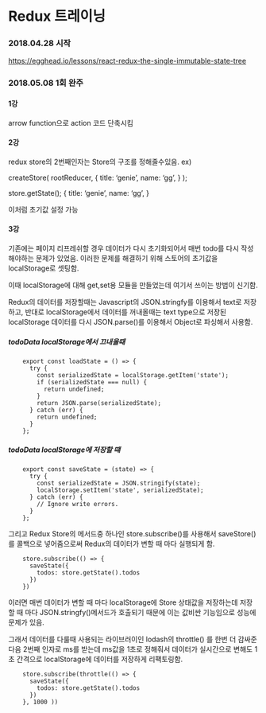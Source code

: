 # Redux 트레이닝

### 2018.04.28 시작
https://egghead.io/lessons/react-redux-the-single-immutable-state-tree

### 2018.05.08 1회 완주


#### 1강
arrow function으로 action 코드 단축시킴

#### 2강
redux store의 2번째인자는 Store의 구조를 정해줄수있음.
ex)

createStore(
    rootReducer,
    {
        title: ‘genie’,
        name: ‘gg’,
    }
);

store.getState();
{
        title: ‘genie’,
        name: ‘gg’,
}


이처럼 초기값 설정 가능

#### 3강
기존에는 페이지 리프레쉬할 경우 데이터가 다시 초기화되어서 매번 todo를 다시 작성해야하는 문제가 있었음.
이러한 문제를 해결하기 위해 스토어의 초기값을 localStorage로 셋팅함.

이때 localStorage에 대해 get,set용 모듈을 만들었는데 여기서 쓰이는 방법이 신기함.

Redux의 데이터를 저장할때는 Javascript의 JSON.stringfy를 이용해서 text로 저장하고,
반대로 localStorage에서 데이터를 꺼내올때는 text type으로 저장된 localStorage 데이터를 다시
JSON.parse()를 이용해서 Object로 파싱해서 사용함.

##### todoData localStorage에서 끄내올때

```
    export const loadState = () => {
      try {
        const serializedState = localStorage.getItem('state');
        if (serializedState === null) {
          return undefined;
        }
        return JSON.parse(serializedState);
      } catch (err) {
        return undefined;
      }
    };

```


##### todoData localStorage에 저장할 떄
```
    export const saveState = (state) => {
      try {
        const serializedState = JSON.stringify(state);
        localStorage.setItem('state', serializedState);
      } catch (err) {
        // Ignore write errors.
      }
    };
```

그리고 Redux Store의 메서드중 하나인 store.subscribe()를 사용해서 saveStore()를 콜백으로 넣어줌으로써
Redux의 데이터가 변할 때 마다 실행되게 함.

```
    store.subscribe(() => {
      saveState({
        todos: store.getState().todos
      })
    })

```

이러면 매번 데이터가 변할 때 마다 localStorage에 Store 상태값을 저장하는데 저장할 때 마다 JSON.stringfy()메서드가 호출되기 때문에 이는 값비싼 기능임으로 성능에 문제가 있음.

그래서 데이터를 다룰때 사용되는 라이브러이인 lodash의 throttle() 를 한번 더 감싸준 다음 2번째 인자로 ms를 받는데 ms값을 1초로 정해줘서 데이터가 실시간으로 변해도 1초 간격으로 localStorage에 데이터를 저장하게 리팩토링함.

```
    store.subscribe(throttle(() => {
      saveState({
        todos: store.getState().todos
      })
    }, 1000 ))

```



